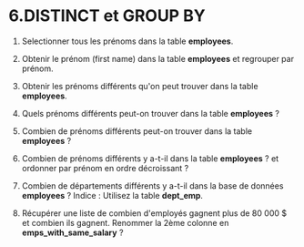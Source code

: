 # 6.DISTINCT et GROUP BY

1. Selectionner tous les prénoms dans la table **employees**.

2. Obtenir le prénom (first name) dans la table **employees** et regrouper par prénom.

3. Obtenir les prénoms différents qu'on peut trouver dans la table **employees**.

4. Quels prénoms différents peut-on trouver dans la table **employees** ?

5. Combien de prénoms différents peut-on trouver dans la table **employees** ?

6. Combien de prénoms différents y a-t-il dans la table **employees** ? et ordonner par prénom en ordre décroissant ?

7. Combien de départements différents y a-t-il dans la base de données **employees** ? Indice : Utilisez la table **dept_emp**.

8. Récupérer une liste de combien d'employés gagnent plus de 80 000 $ et combien ils gagnent. Renommer la 2ème colonne en **emps_with_same_salary** ?
